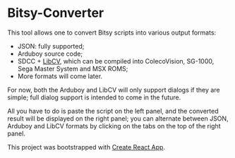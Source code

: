 # Bitsy-Converter

This tool allows one to convert Bitsy scripts into various output formats:

* JSON: fully supported;
* Arduboy source code;
* SDCC + [LibCV](https://github.com/sehugg/cvlibc/), which can be compiled into ColecoVision, SG-1000, Sega Master System and MSX ROMS; 
* More formats will come later.

For now, both the Arduboy and LibCV will only support dialogs if they are simple; full dialog support is intended to come in the future.

All you have to do is paste the script on the left panel, and the converted result will be displayed on the right panel; you can alternate between JSON, Arduboy and LibCV formats by clicking on the tabs on the top of the right panel.

This project was bootstrapped with [Create React App](https://github.com/facebookincubator/create-react-app).
